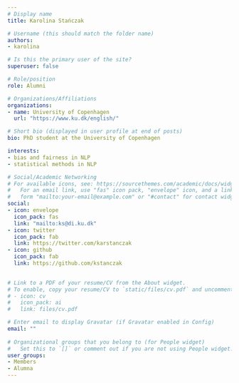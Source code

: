 ```yaml
---
# Display name
title: Karolina Stańczak

# Username (this should match the folder name)
authors:
- karolina

# Is this the primary user of the site?
superuser: false

# Role/position
role: Alumni

# Organizations/Affiliations
organizations:
- name: University of Copenhagen
  url: "https://www.ku.dk/english/"

# Short bio (displayed in user profile at end of posts)
bio: PhD student at the University of Copenhagen

interests:
- bias and fairness in NLP 
- statistical methods in NLP

# Social/Academic Networking
# For available icons, see: https://sourcethemes.com/academic/docs/widgets/#icons
#   For an email link, use "fas" icon pack, "envelope" icon, and a link in the
#   form "mailto:your-email@example.com" or "#contact" for contact widget.
social:
- icon: envelope
  icon_pack: fas
  link: "mailto:ks@di.ku.dk"  
- icon: twitter
  icon_pack: fab
  link: https://twitter.com/karstanczak
- icon: github
  icon_pack: fab
  link: https://github.com/kstanczak

  
# Link to a PDF of your resume/CV from the About widget.
# To enable, copy your resume/CV to `static/files/cv.pdf` and uncomment the lines below.  
# - icon: cv
#   icon_pack: ai
#   link: files/cv.pdf 

# Enter email to display Gravatar (if Gravatar enabled in Config)
email: ""
  
# Organizational groups that you belong to (for People widget)
#   Set this to `[]` or comment out if you are not using People widget.  
user_groups:
- Members
- Alumna
---
```

<!-- Karolina is a first-year PhD student at the University of Copenhagen, co-advised by [Isabelle Augenstein](http://isabelleaugenstein.github.io/) and Ryan. Previously, she received a BSc in Economics with a major in Statistics and Econometrics and completed an MSc in Statistics, both from the Humboldt University of Berlin. Besides, prior to starting her PhD she has worked as a data science consultant. Her primary research interests are bias and fairness in NLP, interpretability and statistical methods. In her spare time she enjoys knitting warm socks and sweaters, and learning languages, both very useful for her Ph.D.-related move to Denmark.

Native Language: Polish

Animal Form: Hummingbird -->

<!-- <img  class="avatar-small" src="hummingbird.jpg" style="float: center" />
 -->
